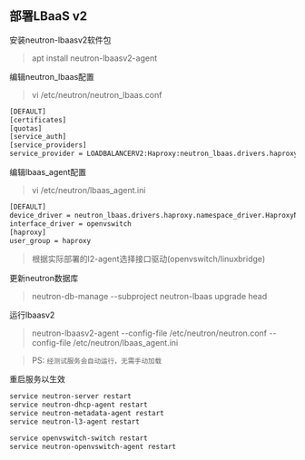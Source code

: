 ## 部署LBaaS v2

安装neutron-lbaasv2软件包
> apt install neutron-lbaasv2-agent

编辑neutron_lbaas配置
> vi /etc/neutron/neutron_lbaas.conf
```bash
[DEFAULT]
[certificates]
[quotas]
[service_auth]
[service_providers]
service_provider = LOADBALANCERV2:Haproxy:neutron_lbaas.drivers.haproxy.plugin_driver.HaproxyOnHostPluginDriver:default
```

编辑lbaas_agent配置
> vi /etc/neutron/lbaas_agent.ini
```bash
[DEFAULT]
device_driver = neutron_lbaas.drivers.haproxy.namespace_driver.HaproxyNSDriver
interface_driver = openvswitch
[haproxy]
user_group = haproxy
```
> 根据实际部署的l2-agent选择接口驱动(openvswitch/linuxbridge)

更新neutron数据库
> neutron-db-manage --subproject neutron-lbaas upgrade head

运行lbaasv2
> neutron-lbaasv2-agent --config-file /etc/neutron/neutron.conf --config-file /etc/neutron/lbaas_agent.ini

> PS: `经测试服务会自动运行，无需手动加载`

重启服务以生效
```bash
service neutron-server restart
service neutron-dhcp-agent restart
service neutron-metadata-agent restart
service neutron-l3-agent restart

service openvswitch-switch restart
service neutron-openvswitch-agent restart
```
